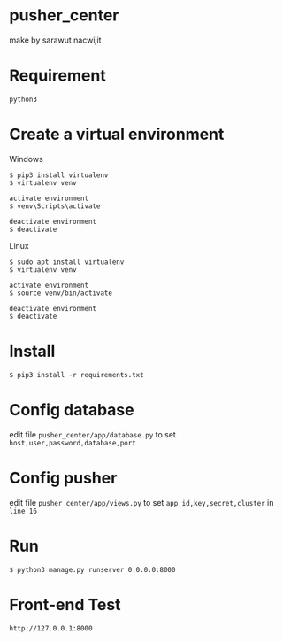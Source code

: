 # pusher_center
make by sarawut nacwijit

# Requirement 
```
python3
```

# Create a virtual environment
Windows
```
$ pip3 install virtualenv
$ virtualenv venv

activate environment
$ venv\Scripts\activate

deactivate environment
$ deactivate
```

Linux
```
$ sudo apt install virtualenv
$ virtualenv venv

activate environment
$ source venv/bin/activate

deactivate environment
$ deactivate
```

# Install
```
$ pip3 install -r requirements.txt
```

# Config database
edit file `pusher_center/app/database.py` to set `host,user,password,database,port`

# Config pusher
edit file `pusher_center/app/views.py` to set `app_id,key,secret,cluster` in `line 16` 

# Run
```
$ python3 manage.py runserver 0.0.0.0:8000
```


# Front-end Test
```
http://127.0.0.1:8000
```
